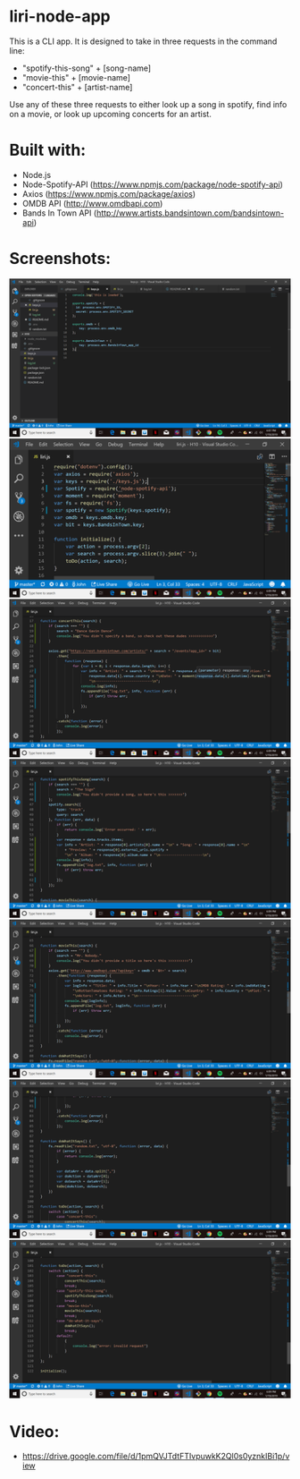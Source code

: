 # liri-node-app

This is a CLI app. It is designed to take in three requests in the command line: 
- "spotify-this-song" + [song-name]
- "movie-this" + [movie-name]
- "concert-this" + [artist-name]

Use any of these three requests to either look up a song in spotify, find info on a movie, or look up upcoming concerts for an artist.

# Built with:
- Node.js
- Node-Spotify-API (https://www.npmjs.com/package/node-spotify-api)
- Axios (https://www.npmjs.com/package/axios)
- OMDB API (http://www.omdbapi.com)
- Bands In Town API (http://www.artists.bandsintown.com/bandsintown-api)

# Screenshots:
![Screenshot](https://github.com/jdfili/liri-node-app/blob/master/images/Screenshot%20(14).png?raw=true)
![Screenshot](https://github.com/jdfili/liri-node-app/blob/master/images/Screenshot%20(15).png)
![Screnshot](https://github.com/jdfili/liri-node-app/blob/master/images/Screenshot%20(16).png)
![Screnshot](https://github.com/jdfili/liri-node-app/blob/master/images/Screenshot%20(17).png)
![Screnshot](https://github.com/jdfili/liri-node-app/blob/master/images/Screenshot%20(18).png)
![Screnshot](https://github.com/jdfili/liri-node-app/blob/master/images/Screenshot%20(19).png)
![Screnshot](https://github.com/jdfili/liri-node-app/blob/master/images/Screenshot%20(20).png)

# Video:
 - https://drive.google.com/file/d/1pmQVJTdtFTIvpuwkK2Ql0s0yznkIBi1p/view
